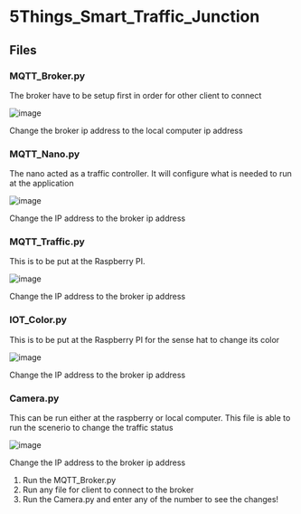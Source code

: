 # 5Things_Smart_Traffic_Junction

## Files

### MQTT_Broker.py
The broker have to be setup first in order for other client to connect

![image](https://user-images.githubusercontent.com/16936739/114174886-dfc96400-996b-11eb-87d6-248999a0e25e.png)

Change the broker ip address to the local computer ip address

### MQTT_Nano.py
The nano acted as a traffic controller. It will configure what is needed to run at the application

![image](https://user-images.githubusercontent.com/16936739/114175005-0f786c00-996c-11eb-9d6d-f9d13aa37c25.png)

Change the IP address to the broker ip address

### MQTT_Traffic.py
This is to be put at the Raspberry PI.

![image](https://user-images.githubusercontent.com/16936739/114175005-0f786c00-996c-11eb-9d6d-f9d13aa37c25.png)

Change the IP address to the broker ip address

### IOT_Color.py
This is to be put at the Raspberry PI for the sense hat to change its color

![image](https://user-images.githubusercontent.com/16936739/114175005-0f786c00-996c-11eb-9d6d-f9d13aa37c25.png)

Change the IP address to the broker ip address

### Camera.py
This can be run either at the raspberry or local computer. This file is able to run the scenerio to change the traffic status

![image](https://user-images.githubusercontent.com/16936739/114175005-0f786c00-996c-11eb-9d6d-f9d13aa37c25.png)

Change the IP address to the broker ip address


1) Run the MQTT_Broker.py
2) Run any file for client to connect to the broker
3) Run the Camera.py and enter any of the number to see the changes!


